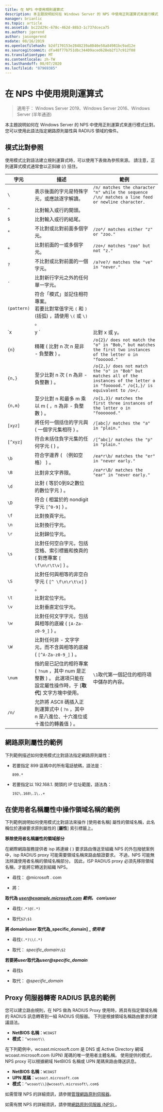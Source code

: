 ```yaml
---
title: 在 NPS 中使用規則運算式
description: 本主題說明如何在 Windows Server 的 NPS 中使用正則運算式來進行模式比對。 您可以使用此語法指定網路原則屬性與 RADIUS 領域的條件。
manager: brianlic
ms.topic: article
ms.assetid: bc22d29c-678c-462d-88b3-1c737dceca75
ms.author: jgerend
author: jasongerend
msdate: 08/16/2019
ms.openlocfilehash: b2df170153e2848239a8846e58a84981bc9ad12e
ms.sourcegitcommit: dfa48f77b751dbc34409aced628eb2f17c912f08
ms.translationtype: MT
ms.contentlocale: zh-TW
ms.lasthandoff: 08/07/2020
ms.locfileid: "87969385"
---
```

# <a name="use-regular-expressions-in-nps"></a>在 NPS 中使用規則運算式

> 適用于： Windows Server 2019、Windows Server 2016、Windows Server (半年通道) 

本主題說明如何在 Windows Server 的 NPS 中使用正則運算式來進行模式比對。 您可以使用此語法指定網路原則屬性與 RADIUS 領域的條件。

## <a name="pattern-matching-reference"></a>模式比對參照

使用模式比對語法建立規則運算式時，可以使用下表做為參照來源。 請注意，正則運算式模式通常會以正斜線 (/) 括住。

|  字元  |  描述  |   範例                                                                 |
| ----------- | ------------- | ------------------------------------------------------------------------  |
|     `\ `     | 表示後面的字元是特殊字元，或應該逐字解讀。  | `/n/ matches the character "n" while the sequence /\n/ matches a line feed or newline character.`  |
|     `^`     |                                                                 比對輸入或行的開頭。                                                                  |                                                                 &nbsp;                                                                  |
|     `$`     |                                                                    比對輸入或行的結尾。                                                                     |                                                                 &nbsp;                                                                  |
|     `*`     |                                                             不比對或比對前面多個字元。                                                              |                                                  `/zo*/ matches either "z" or "zoo."`                                                   |
|     `+`     |                                                              比對前面的一或多個字元。                                                              |                                                   `/zo+/ matches "zoo" but not "z."`                                                    |
|     `?`     |                                                              不比對或比對前面的一個字元。                                                              |                                                 `/a?ve?/ matches the "ve" in "never."`                                                  |
|     `.`     |                                                           比對新行字元之外的任何單一字元。                                                           |                                                                 &nbsp;                                                                  |
| `(pattern)` |                         符合「模式」並記住相符專案。<br />若要比對常值字元 `(` 和 `)` (括弧) ，請使用 `\(` 或 `\)` 。                         |                                                                 &nbsp;                                                                  |
|   `x | y `  |                                                                               比對 x 或 y。                                                          |
|   `{n} `    |                                                          精確 \( 比對 n 次 n 是非 \- 負整數 \) 。                                                           |               `/o{2}/ does not match the "o" in "Bob," but matches the first two instances of the letter o in "foooood."`               |
|   `{n,}`    |                                                          至少比對 n 次 \( n 為非 \- 負整數 \) 。                                                          | `/o{2,}/ does not match the "o" in "Bob" but matches all of the instances of the letter o in "foooood." /o{1,}/ is equivalent to /o+/.` |
|   `{n,m}`   |                                                至少比對 n 和最多 m 乘以 m \( ，n 為非 \- 負整數 \) 。                                                |                               `/o{1,3}/ matches the first three instances of the letter o in "fooooood."`                               |
|   `[xyz]`   |                                                       將任何一個括住的字元與 \( 一個字元集相符 \) 。                                                        |                                                  `/[abc]/ matches the "a" in "plain."`                                                  |
|  `[^xyz]`   |                                                  符合未括住負字元集的任何字元 \( \) 。                                                  |                                                 `/[^abc]/ matches the "p" in "plain."`                                                  |
|    `\b`     |                                                              符合字邊界 \( （例如空格） \) 。                                                               |                                              `/ea*r\b/ matches the "er" in "never early."`                                              |
|    `\B`     |                                                                         比對非文字界限。                                                                          |                                             `/ea*r\B/ matches the "ear" in "never early."`                                              |
|    `\d`     |                                                       比對 \( 等於0到9之數位的數位字元 \) 。                                                        |                                                                 &nbsp;                                                                  |
|    `\D`     |                                                           符合 \( 相當於的 nondigit 字元 `[^0-9]` \) 。                                                           |                                                                 &nbsp;                                                                  |
|    `\f`     |                                                                        比對換頁字元。                                                                        |                                                                 &nbsp;                                                                  |
|    `\n`     |                                                                        比對換行字元。                                                                        |                                                                 &nbsp;                                                                  |
|    `\r`     |                                                                     比對歸位字元。                                                                     |                                                                 &nbsp;                                                                  |
|    `\s`     |                                   比對任何空白字元，包括空格、索引標籤和換頁的 \( 對應專案 `[ \f\n\r\t\v]` \) 。                                   |                                                                 &nbsp;                                                                  |
|    `\S`     |                                                  比對任何與相等的非空白字元 \( `[^ \f\n\r\t\v]` \) 。                                                   |                                                                 &nbsp;                                                                  |
|    `\t`     |                                                                           比對定位字元。                                                                           |                                                                 &nbsp;                                                                  |
|    `\v`     |                                                                      比對垂直定位字元。                                                                       |                                                                 &nbsp;                                                                  |
|    `\w`     |                                              比對任何文字字元，包括與相等的底線 \( `[A-Za-z0-9_]` \) 。                                              |                                                                 &nbsp;                                                                  |
|    `\W`     |                                           比對任何非 \- 文字字元，而不含與相等的底線 \( `[^A-Za-z0-9_]` \) 。                                           |                                                                 &nbsp;                                                                  |
|   `\num`    | 指的是已記住的相符專案 \( `?num` ，其中 num 是正整數 \) 。  此選項只能在設定屬性操作時，于 [**取代**] 文字方塊中使用。 |                                       `\1`取代第一個記住的相符項中儲存的內容。                                       |
|   `/n/ `    |                      允許將 ASCII 碼插入正則運算式中 \( `?n` ，其中 n 是八進位、十六進位或十進位的轉義值 \) 。                       |                                                                 &nbsp;                                                                  |

## <a name="examples-for-network-policy-attributes"></a>網路原則屬性的範例

下列範例描述如何使用模式比對語法指定網路原則屬性：

- 若要指定 899 區碼中的所有電話號碼，語法是：

     `899.*`

- 若要指定以 192.168.1. 開頭的 IP 位址範圍，語法為：

    `192\.168\.1\..+`

## <a name="examples-for-manipulation-of-the-realm-name-in-the-user-name-attribute"></a>在使用者名稱屬性中操作領域名稱的範例

下列範例說明如何使用模式比對語法來操作 [使用者名稱] 屬性的領域名稱，此名稱位於連線要求原則屬性的 [**屬性**] 索引標籤上。

**移除使用者名稱屬性的領域部分**

在網際網路服務提供者 isp 將連線 \( \) 要求路由傳送至組織 NPS 的外包撥號案例中，isp RADIUS proxy 可能需要領域名稱來路由驗證要求。 不過，NPS 可能無法辨識使用者名稱的領域名稱部分。 因此，ISP RADIUS proxy 必須先移除領域名稱，才能將它轉送到組織 NPS。

- 尋找： @microsoft \. com

- 將：

**取代為 <em>user@example.microsoft.com</em> _範例。 com\user_**

- 尋找`(.*)@(.*)`

- 取代`$2\$1`



**將 domain\user 取代為_specific_domain] \_ _使用者_**

- 尋找`(.*)\\(.*)`

- 取代： *specific_domain*`\$2`



<strong>若要將*user*取代為*user@specific_domain</strong>*

- 尋找`$`

- 取代： @*specific_domain*

## <a name="example-for-radius-message-forwarding-by-a-proxy-server"></a>Proxy 伺服器轉寄 RADIUS 訊息的範例

您可以建立路由規則，在 NPS 做為 RADIUS Proxy 使用時，將具有指定領域名稱的 RADIUS 訊息轉寄到一組 RADIUS 伺服器。 下列是根據領域名稱路由要求的建議語法。

- **NetBIOS 名稱**：`WCOAST`
- **模式**：`^wcoast\\`

在下列範例中，wcoast.microsoft.com 是 DNS 或 Active Directory 網域 wcoast.microsoft.com (UPN) 尾碼的唯一使用者主體名稱。 使用提供的模式，NPS proxy 可以根據網域 NetBIOS 名稱或 UPN 尾碼來路由傳送訊息。

- **NetBIOS 名稱**：`WCOAST`
- **UPN 尾碼**：`wcoast.microsoft.com`
- **模式**：`^wcoast\\|@wcoast\.microsoft\.com$`


如需管理 NPS 的詳細資訊，請參閱[管理網路原則伺服器](nps-manage-top.md)。

如需有關 NPS 的詳細資訊，請參閱[網路原則伺服器 (NPS) ](nps-top.md)。
